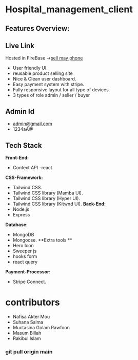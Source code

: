 # Hospital_management_client
## Features Overview:
## Live Link
Hosted in FireBase ->[sell may phone](https://used-product-sell-site.web.app/)

- User friendly UI.
- reusable product selling site
- Nice & Clean user dashboard.
- Easy payment system with stripe.
- Fully responsive layout for all type of devices.
- 3 types of role admin / seller / buyer 

## Admin Id
- admin@gmail.com
- 1234aA@

## Tech Stack

**Front-End:** 
- Context API
-react

**CSS-Framework:** 
- Tailwind CSS.
- Tailwind CSS library (Mamba UI).
- Tailwind CSS library (Hyper UI).
- Tailwind CSS library (Kitwnd UI).
**Back-End:** 
- Node.js
- Express

**Database:** 
- MongoDB
- Mongoose.
**Extra tools ** 
- Hero Icon
- Sweeper js
- hooks form
- react query

**Payment-Processor:** 
- Stripe Connect.

# contributors
- Nafisa Akter Mou
- Suhana Salma
- Muctasina Golam Rawfoon
- Masum Billah
- Rakibul Islam

### git pull origin main
